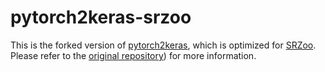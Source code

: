 # pytorch2keras-srzoo

This is the forked version of [pytorch2keras](https://github.com/nerox8664/pytorch2keras), which is optimized for [SRZoo](https://github.com/idearibosome/srzoo).
Please refer to the [original repository](https://github.com/nerox8664/pytorch2keras)) for more information.
